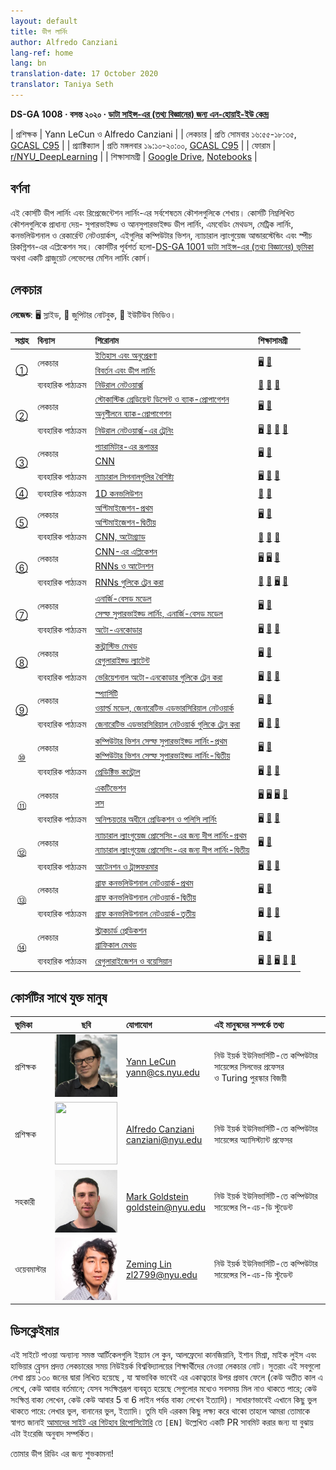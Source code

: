 ```yaml
---
layout: default
title: ডীপ লার্নিং
author: Alfredo Canziani
lang-ref: home
lang: bn
translation-date: 17 October 2020
translator: Taniya Seth
---
```


**DS-GA 1008 · বসন্ত ২০২০ · [ডাটা সাইন্স-এর (তথ্য বিজ্ঞানের) জন্য এন-হোয়াই-ইউ কেন্দ্র](http://cds.nyu.edu/)**

| প্রশিক্ষক | Yann LeCun ও Alfredo Canziani |
| লেকচার    | প্রতি সোমবার ১৬:৫৫-১৮:৩৫, [GCASL C95](http://library.nyu.edu/services/campus-media/classrooms/gcasl-c95/) |
| প্র্যাক্টিক্যাল    | প্রতি মঙ্গলবার ১৯:১০-২০:০০, [GCASL C95](http://library.nyu.edu/services/campus-media/classrooms/gcasl-c95/) |
| ফোরাম       | [r/NYU_DeepLearning](https://www.reddit.com/r/NYU_DeepLearning/) |
| শিক্ষাসামগ্রী    | [Google Drive](https://bitly.com/DLSP20), [Notebooks](https://github.com/Atcold/pytorch-Deep-Learning) |

## বর্ণনা

এই কোর্সটি ডীপ লার্নিং এবং রিপ্রেজেন্টেশন লার্নিং-এর সর্বশেষতম কৌশলগুলিকে শেখায়। কোর্সটি নিম্নলিখিত কৌশলগুলিকে প্রাধান্য দেয়- সুপারভাইজ্ড ও আনসুপারভাইজ্ড ডীপ লার্নিং, এমবেডিং মেথডস, মেট্রিক লার্নিং, কনভলিউশনাল ও রেকার্রেন্ট নেটওয়ার্কস, এইগুলির কম্পিউটার ভিশন, ন্যাচারাল ল্যাংগুয়েজ আন্ডারস্টেন্ডিং এবং স্পীচ রিকগ্নিশন-এর এপ্লিকেশন সহ। কোর্সটির পূর্বশর্ত হলো-[DS-GA 1001 ডাটা সাইন্স-এর (তথ্য বিজ্ঞানের) ভূমিকা](https://cds.nyu.edu/academics/ms-curriculum/) অথবা একটি গ্রাজুয়েট লেভেলের মেশিন লার্নিং কোর্স।

## লেকচার

**লেজেন্ড**: 🖥 স্লাইড, 📓 জুপিটার নোটবুক, 🎥 ইউটিউব ভিডিও।

<table>
<!-- =============================== HEADER ================================ -->
  <thead>
    <tr>
      <th>সপ্তাহ</th>
      <th align="left">বিন্যাস</th>
      <th align="left">শিরোনাম</th>
      <th align="left">শিক্ষাসামগ্রী</th>
    </tr>
  </thead>
  <tbody>
<!-- =============================== WEEK 1 ================================ -->
    <tr>
      <td rowspan="3" align="center"><a href="en/week01/01">①</a></td>
      <td rowspan="2">লেকচার</td>
      <td><a href="en/week01/01-1">ইতিহাস এবং অনুপ্রেরণা</a></td>
      <td rowspan="2">
        <a href="https://drive.google.com/open?id=1Q7LtZyIS1f3TfeTGll3aDtWygh3GAfCb">🖥️</a>
        <a href="https://www.youtube.com/watch?v=0bMe_vCZo30">🎥</a>
      </td>
    </tr>
    <tr><td><a href="en/week01/01-2">বিবর্তন এবং ডীপ লার্নিং</a></td></tr>
    <tr>
      <td rowspan="1">ব্যবহারিক পাঠ্যক্রম</td>
      <td><a href="en/week01/01-3">নিউরাল নেটওয়ার্ক্স</a></td>
      <td>
        <a href="https://github.com/Atcold/pytorch-Deep-Learning/blob/master/01-tensor_tutorial.ipynb">📓</a>
        <a href="https://github.com/Atcold/pytorch-Deep-Learning/blob/master/02-space_stretching.ipynb">📓</a>
        <a href="https://www.youtube.com/watch?v=5_qrxVq1kvc">🎥</a>
      </td>
    </tr>
<!-- =============================== WEEK 2 ================================ -->
    <tr>
      <td rowspan="3" align="center"><a href="en/week02/02">②</a></td>
      <td rowspan="2">লেকচার</td>
      <td><a href="en/week02/02-1">স্টোকাস্টিক গ্রেডিয়েন্ট ডিসেন্ট ও ব্যাক-প্রোপাগেশন</a></td>
      <td rowspan="2">
        <a href="https://drive.google.com/open?id=1w2jV_BT2hWzfOKBR02x_rB4-dfVUI6SR">🖥️</a>
        <a href="https://www.youtube.com/watch?v=d9vdh3b787Y">🎥</a>
      </td>
    </tr>
    <tr><td><a href="en/week02/02-2">অনুশীলনে ব্যাক-প্রোপাগেশন</a></td></tr>
    <tr>
      <td rowspan="1">ব্যবহারিক পাঠ্যক্রম</td>
      <td><a href="en/week02/02-3">নিউরাল নেটওয়ার্ক্স-এর ট্রেনিং</a></td>
      <td>
        <a href="https://github.com/Atcold/pytorch-Deep-Learning/blob/master/slides/01%20-%20Spiral%20classification.pdf">🖥</a>
        <a href="https://github.com/Atcold/pytorch-Deep-Learning/blob/master/04-spiral_classification.ipynb">📓</a>
        <a href="https://github.com/Atcold/pytorch-Deep-Learning/blob/master/05-regression.ipynb">📓</a>
        <a href="https://www.youtube.com/watch?v=WAn6lip5oWk">🎥</a>
      </td>
    </tr>
<!-- =============================== WEEK 3 ================================ -->
    <tr>
      <td rowspan="3" align="center"><a href="en/week03/03">③</a></td>
      <td rowspan="2">লেকচার</td>
      <td><a href="en/week03/03-1">প্যারামিটার-এর রূপান্তর</a></td>
      <td rowspan="2">
        <a href="https://drive.google.com/open?id=18UFaOGNKKKO5TYnSxr2b8dryI-PgZQmC">🖥️</a>
        <a href="https://youtu.be/FW5gFiJb-ig">🎥</a>
      </td>
    </tr>
    <tr><td><a href="en/week03/03-2">CNN</a></td></tr>
    <tr>
      <td rowspan="1">ব্যবহারিক পাঠ্যক্রম</td>
      <td><a href="en/week03/03-3">ন্যাচারাল সিগনালগুলির বৈশিষ্ট্য</a></td>
      <td>
        <a href="https://github.com/Atcold/pytorch-Deep-Learning/blob/master/slides/02%20-%20CNN.pdf">🖥</a>
        <a href="https://github.com/Atcold/pytorch-Deep-Learning/blob/master/06-convnet.ipynb">📓</a>
        <a href="https://youtu.be/kwPWpVverkw">🎥</a>
      </td>
    </tr>
<!-- =============================== WEEK 4 ================================ -->
    <tr>
      <td rowspan="1" align="center"><a href="en/week04/04">④</a></td>
      <td rowspan="1">ব্যবহারিক পাঠ্যক্রম</td>
      <td><a href="en/week04/04-1">1D কনভলিউশন</a></td>
      <td>
        <a href="https://github.com/Atcold/pytorch-Deep-Learning/blob/master/07-listening_to_kernels.ipynb">📓</a>
        <a href="https://youtu.be/OrBEon3VlQg">🎥</a>
      </td>
    </tr>
<!-- =============================== WEEK 5 ================================ -->
    <tr>
      <td rowspan="3" align="center"><a href="en/week05/05">⑤</a></td>
      <td rowspan="2">লেকচার</td>
      <td><a href="en/week05/05-1">
অপ্টিমাইজেশন-প্রথম</a></td>
      <td rowspan="2">
        <a href="https://drive.google.com/open?id=1pwlGN6hDFfEYQqBqcMjWbe4yfBDTxsab">🖥️</a>
        <a href="https://youtu.be/--NZb480zlg">🎥</a>
      </td>
    </tr>
    <tr><td><a href="en/week05/05-2">
অপ্টিমাইজেশন-দ্বিতীয়</a></td></tr>
    <tr>
      <td rowspan="1">ব্যবহারিক পাঠ্যক্রম</td>
      <td><a href="en/week05/05-3">CNN, অটোগ্র্যাড</a></td>
      <td>
        <a href="https://github.com/Atcold/pytorch-Deep-Learning/blob/master/03-autograd_tutorial.ipynb">📓</a>
        <a href="https://github.com/Atcold/pytorch-Deep-Learning/blob/master/extra/b-custom_grads.ipynb">📓</a>
        <a href="https://youtu.be/eEzCZnOFU1w">🎥</a>
      </td>
    </tr>
<!-- =============================== WEEK 6 ================================ -->
    <tr>
      <td rowspan="3" align="center"><a href="en/week06/06">⑥</a></td>
      <td rowspan="2">লেকচার</td>
      <td><a href="en/week06/06-1">CNN-এর এপ্লিকেশন</a></td>
      <td rowspan="2">
        <a href="https://drive.google.com/open?id=1opT7lV0IRYJegtZjuHsKhlsM5L7GpGL1">🖥️</a>
        <a href="https://drive.google.com/open?id=1sdeVBC3nuh5Zkm2sqzdScEicRvLc_v-F">🖥️</a>
        <a href="https://youtu.be/ycbMGyCPzvE">🎥</a>
      </td>
    </tr>
    <tr><td><a href="en/week06/06-2">RNNs ও আটেনশন</a></td></tr>
    <tr>
      <td rowspan="1">ব্যবহারিক পাঠ্যক্রম</td>
      <td><a href="en/week06/06-3">RNNs গুলিকে ট্রেন করা</a></td>
      <td>
        <a href="https://github.com/Atcold/pytorch-Deep-Learning/blob/master/08-seq_classification.ipynb">📓</a>
        <a href="https://github.com/Atcold/pytorch-Deep-Learning/blob/master/09-echo_data.ipynb">📓</a>
        <a href="https://github.com/Atcold/pytorch-Deep-Learning/blob/master/slides/04%20-%20RNN.pdf">🖥️</a>
        <a href="https://youtu.be/8cAffg2jaT0">🎥</a>
      </td>
    </tr>
<!-- =============================== WEEK 7 ================================ -->
    <tr>
      <td rowspan="3" align="center"><a href="en/week07/07">⑦</a></td>
      <td rowspan="2">লেকচার</td>
      <td><a href="en/week07/07-1">এনার্জি-বেসড মডেল</a></td>
      <td rowspan="2">
        <a href="https://drive.google.com/open?id=1z8Dz1YtkOEJpU-gh5RIjORs3GGqkYJQa">🖥️</a>
        <a href="https://youtu.be/tVwV14YkbYs">🎥</a>
      </td>
    </tr>
    <tr><td><a href="en/week07/07-2">সেল্ফ সুপারভাইজ্ড লার্নিং, এনার্জি-বেসড মডেল</a></td></tr>
    <tr>
      <td rowspan="1">ব্যবহারিক পাঠ্যক্রম</td>
      <td><a href="en/week07/07-3">অটো-এনকোডার</a></td>
      <td>
        <a href="https://github.com/Atcold/pytorch-Deep-Learning/blob/master/slides/05%20-%20Generative%20models.pdf">🖥️</a>
        <a href="https://github.com/Atcold/pytorch-Deep-Learning/blob/master/10-autoencoder.ipynb">📓</a>
        <a href="https://youtu.be/bggWQ14DD9M">🎥</a>
      </td>
    </tr>
<!-- =============================== WEEK 8 ================================ -->
    <tr>
      <td rowspan="3" align="center"><a href="en/week08/08">⑧</a></td>
      <td rowspan="2">লেকচার</td>
      <td><a href="en/week08/08-1">কন্ট্রাস্টিভ মেথড</a></td>
      <td rowspan="2">
        <a href="https://drive.google.com/open?id=1Zo_PyBEO6aNt0GV74kj8MQL7kfHdIHYO">🖥️</a>
        <a href="https://youtu.be/ZaVP2SY23nc">🎥</a>
      </td>
    </tr>
    <tr><td><a href="en/week08/08-2">রেগুলারাইজ্ড ল্যাটেন্ট</a></td></tr>
    <tr>
      <td rowspan="1">ব্যবহারিক পাঠ্যক্রম</td>
      <td><a href="en/week08/08-3">ভেরিয়েশনাল অটো-এনকোডার গুলিকে ট্রেন করা</a></td>
      <td>
        <a href="https://github.com/Atcold/pytorch-Deep-Learning/blob/master/slides/05%20-%20Generative%20models.pdf">🖥️</a>
        <a href="https://github.com/Atcold/pytorch-Deep-Learning/blob/master/11-VAE.ipynb">📓</a>
        <a href="https://youtu.be/7Rb4s9wNOmc">🎥</a>
      </td>
    </tr>
<!-- =============================== WEEK 9 ================================ -->
    <tr>
      <td rowspan="3" align="center"><a href="en/week09/09">⑨</a></td>
      <td rowspan="2">লেকচার</td>
      <td><a href="en/week09/09-1">স্প্যার্সিটি</a></td>
      <td rowspan="2">
        <a href="https://drive.google.com/open?id=1wJRzhjSqlrSqEpX4Omagb_gdIkQ5f-6K">🖥️</a>
        <a href="https://youtu.be/Pgct8PKV7iw">🎥</a>
      </td>
    </tr>
    <tr><td><a href="en/week09/09-2">ওয়ার্ল্ড মডেল, জেনারেটিভ এডভারসিরিয়াল নেটওয়ার্ক</a></td></tr>
    <tr>
      <td rowspan="1">ব্যবহারিক পাঠ্যক্রম</td>
      <td><a href="en/week09/09-3">জেনারেটিভ এডভারসিরিয়াল নেটওয়ার্ক গুলিকে ট্রেন করা</a></td>
      <td>
        <a href="https://github.com/Atcold/pytorch-Deep-Learning/blob/master/slides/05%20-%20Generative%20models.pdf">🖥️</a>
        <a href="https://github.com/pytorch/examples/tree/master/dcgan">📓</a>
        <a href="https://youtu.be/xYc11zyZ26M">🎥</a>
      </td>
    </tr>
<!-- =============================== WEEK 10 =============================== -->
    <tr>
      <td rowspan="3" align="center"><a href="en/week10/10">⑩</a></td>
      <td rowspan="2">লেকচার</td>
      <td><a href="en/week10/10-1">কম্পিউটার ভিশন সেল্ফ সুপারভাইজ্ড লার্নিং-প্রথম</a></td>
      <td rowspan="2">
        <a href="https://drive.google.com/open?id=16lsnDN2HIBTcRucbVKY5B_U16c0tNQhR">🖥️</a>
        <a href="https://youtu.be/0KeR6i1_56g">🎥</a>
      </td>
    </tr>
    <tr><td><a href="en/week10/10-2">কম্পিউটার ভিশন সেল্ফ সুপারভাইজ্ড লার্নিং-দ্বিতীয়</a></td></tr>
    <tr>
      <td rowspan="1">ব্যবহারিক পাঠ্যক্রম</td>
      <td><a href="en/week10/10-3">প্রেডিক্টিভ কন্ট্রোল</a></td>
      <td>
        <a href="https://github.com/Atcold/pytorch-Deep-Learning/blob/master/slides/09%20-%20Controller%20learning.pdf">🖥️</a>
        <a href="https://github.com/Atcold/pytorch-Deep-Learning/blob/master/14-truck_backer-upper.ipynb">📓</a>
        <a href="https://youtu.be/A3klBqEWR-I">🎥</a>
      </td>
    </tr>
<!-- =============================== WEEK 11 =============================== -->
    <tr>
      <td rowspan="3" align="center"><a href="en/week11/11">⑪</a></td>
      <td rowspan="2">লেকচার</td>
      <td><a href="en/week11/11-1">একটিভেশন</a></td>
      <td rowspan="2">
        <a href="https://drive.google.com/file/d/1AzFVLG7D4NK6ugh60f0cJQGYF5OL2sUB">🖥️</a>
        <a href="https://drive.google.com/file/d/1rkiZy0vjZqE2w7baVWvxwfAGae0Eh1Wm">🖥️</a>
        <a href="https://drive.google.com/file/d/1tryOlVAFmazLLZusD2-UfReFMkPk5hPk">🖥️</a>
        <a href="https://youtu.be/bj1fh3BvqSU">🎥</a>
      </td>
    </tr>
    <tr><td><a href="en/week11/11-2">লস</a></td></tr>
    <tr>
      <td rowspan="1">ব্যবহারিক পাঠ্যক্রম</td>
      <td><a href="en/week11/11-3">অনিশ্চয়তার অধীনে প্রেডিকশন ও পলিসি লার্নিং</a></td>
      <td>
        <a href="http://bit.ly/PPUU-slides">🖥️</a>
        <a href="http://bit.ly/PPUU-code">📓</a>
        <a href="https://youtu.be/VcrCr-KNBHc">🎥</a>
      </td>
    </tr>
<!-- =============================== WEEK 12 =============================== -->
    <tr>
      <td rowspan="3" align="center"><a href="en/week12/12">⑫</a></td>
      <td rowspan="2">লেকচার</td>
      <td><a href="en/week12/12-1">ন্যাচারাল ল্যাংগুয়েজ প্রোসেসিং-এর  জন্য দীপ লার্নিং-প্রথম</a></td>
      <td rowspan="2">
        <a href="https://drive.google.com/file/d/149m3wRavTp4DQZ6RJTej8KP8gv4jnkPW/">🖥️</a>
        <a href="https://youtu.be/6D4EWKJgNn0">🎥</a>
      </td>
    </tr>
    <tr><td><a href="en/week12/12-2">ন্যাচারাল ল্যাংগুয়েজ প্রোসেসিং-এর  জন্য দীপ লার্নিং-দ্বিতীয়</a></td></tr>
    <tr>
      <td rowspan="1">ব্যবহারিক পাঠ্যক্রম</td>
      <td><a href="en/week12/12-3">আটেনশন ও ট্রান্সফরমার</a></td>
      <td>
        <a href="https://github.com/Atcold/pytorch-Deep-Learning/blob/master/slides/10%20-%20Attention%20%26%20transformer.pdf">🖥️</a>
        <a href="https://github.com/Atcold/pytorch-Deep-Learning/blob/master/15-transformer.ipynb">📓</a>
        <a href="https://youtu.be/f01J0Dri-6k">🎥</a>
      </td>
    </tr>
<!-- =============================== WEEK 13 =============================== -->
    <tr>
      <td rowspan="3" align="center"><a href="en/week13/13">⑬</a></td>
      <td rowspan="2">লেকচার</td>
      <td><a href="en/week13/13-1">গ্রাফ কনভলিউশনাল নেটওয়ার্ক-প্রথম</a></td>
      <td rowspan="2">
        <a href="https://drive.google.com/file/d/1oq-nZE2bEiQjqBlmk5_N_rFC8LQY0jQr/">🖥️</a>
        <a href="https://youtu.be/Iiv9R6BjxHM">🎥</a>
      </td>
    </tr>
    <tr><td><a href="en/week13/13-2">গ্রাফ কনভলিউশনাল নেটওয়ার্ক-দ্বিতীয়</a></td></tr>
    <tr>
      <td rowspan="1">ব্যবহারিক পাঠ্যক্রম</td>
      <td><a href="en/week13/13-3">গ্রাফ কনভলিউশনাল নেটওয়ার্ক-তৃতীয়</a></td>
      <td>
        <a href="https://github.com/Atcold/pytorch-Deep-Learning/blob/master/slides/11%20-%20GCN.pdf">🖥️</a>
        <a href="https://github.com/Atcold/pytorch-Deep-Learning/blob/master/16-gated_GCN.ipynb">📓</a>
        <a href="https://youtu.be/2aKXWqkbpWg">🎥</a>
      </td>
    </tr>
<!-- =============================== WEEK 14 =============================== -->
    <tr>
      <td rowspan="3" align="center"><a href="en/week14/14">⑭</a></td>
      <td rowspan="2">লেকচার</td>
      <td><a href="en/week14/14-1">স্ট্রাকচার্ড প্রেডিকশন</a></td>
      <td rowspan="2">
        <a href="https://drive.google.com/file/d/1qBu-2hYWaGYEXeX7kAU8O4S2RZ1hMjsk/">🖥️</a>
        <a href="https://youtu.be/gYayCG6YyO8">🎥</a>
      </td>
    </tr>
    <tr><td><a href="en/week14/14-2">গ্রাফিকাল মেথড</a></td></tr>
    <tr>
      <td rowspan="1">ব্যবহারিক পাঠ্যক্রম</td>
      <td><a href="en/week14/14-3">রেগুলারাইজেশন ও বয়েসিয়ান</a></td>
      <td>
        <a href="https://github.com/Atcold/pytorch-Deep-Learning/blob/master/slides/07%20-%20Regularisation.pdf">🖥️</a>
        <a href="https://github.com/Atcold/pytorch-Deep-Learning/blob/master/12-regularization.ipynb">📓</a>
        <a href="https://github.com/Atcold/pytorch-Deep-Learning/blob/master/slides/08%20-%20Bayesian%20NN.pdf">🖥️</a>
        <a href="https://github.com/Atcold/pytorch-Deep-Learning/blob/master/13-bayesian_nn.ipynb">📓</a>
        <a href="https://youtu.be/DL7iew823c0">🎥</a>
      </td>
    </tr>
  </tbody>
</table>


## কোর্সটির  সাথে  যুক্ত মানুষ

| ভূমিকা | ছবি | যোগাযোগ | এই মানুষদের সম্পর্কে তথ্য |
|:-----|:-----:|:--------|:------|
|প্রশিক্ষক|<img src="../images/Yann.png" width="100" height="100">|<a href="https://twitter.com/ylecun">Yann LeCun</a><br>yann@cs.nyu.edu|নিউ ইয়র্ক ইউনিভার্সিটি-তে কম্পিউটার সায়েন্সের সিলভের প্রফেসর<br>ও Turing পুরস্কার বিজয়ী|
|প্রশিক্ষক|<img src="https://avatars1.githubusercontent.com/u/2119355" width="100" height="100">|<a href="https://twitter.com/alfcnz">Alfredo Canziani</a><br>canziani@nyu.edu|নিউ ইয়র্ক ইউনিভার্সিটি-তে কম্পিউটার সায়েন্সের অ্যাসিস্ট্যান্ট প্রফেসর|
|সহকারী|<img src="../images/Mark.png" width="100" height="100">|<a href="https://twitter.com/marikgoldstein">Mark Goldstein</a><br>goldstein@nyu.edu|নিউ ইয়র্ক ইউনিভার্সিটি-তে কম্পিউটার সায়েন্সের পি-এচ-ডি স্টুডেন্ট|
|ওয়েবমাস্টার|<img src="../images/Zeming.png" width="100" height="100">|<a href="https://twitter.com/ebetica">Zeming Lin</a><br>zl2799@nyu.edu|নিউ ইয়র্ক ইউনিভার্সিটি-তে কম্পিউটার সায়েন্সের পি-এচ-ডি স্টুডেন্ট|

## ডিসক্লেইমার

এই সাইটে পাওয়া অন্যান্য সমস্ত আর্টিকেলগুলি ইয়্যান লে কুন, আলফ্রেদো কানজিয়ানি, ইশান মিশ্রা, মাইক লুইস এবং হাভিয়ার ব্র্রেসন প্রদত্ত লেকচারের সময় নিউইয়র্ক বিশ্ববিদ্যালয়ের শিক্ষার্থীদের নেওয়া লেকচার নোট।
সুতরাং এই সবগুলো লেখা প্রায় ১৩০ জনের দ্বারা লিখিত হয়েছে , যা স্বাভাবিক ভাবেই এর একাত্বতার উপর প্রভাব ফেলে (কেউ অতীত কাল এ লেখে, কেউ আবার বর্তমানে; যেসব সংক্ষিপ্তরূপ ব্যবহৃত হয়েছে সেগুলোর মধ্যেও সবসময় মিল নাও থাকতে পারে; কেউ সংক্ষিপ্ত বাক্য লেখেন, কেউ কেউ আবার 5 বা 6 লাইন পর্যন্ত বাক্য লেখেন ইত্যাদি)।
সাধারণভাবেই এখানে কিছু ভুল থাকতে পারে: লেখার ভুল, বানানের ভুল, ইত্যাদি। তুমি যদি এরকম কিছু লক্ষ্য করে থাকো তাহলে আমরা তোমাকে স্বাগত জানাই [আমাদের সাইট এর গিটহাব রিপোসিটোরি](https://github.com/Atcold/pytorch-Deep-Learning/pulls) তে `[EN]` উল্লেখিত একটি PR
সাবমিট করার জন্য যা বুঝায় এটা ইংরেজি অনুবাদ সম্পর্কিত।

তোমার ডীপ রিডিং এর জন্য শুভকামনা!
